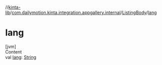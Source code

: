 //[kinta-lib](../../../index.md)/[com.dailymotion.kinta.integration.appgallery.internal](../index.md)/[ListingBody](index.md)/[lang](lang.md)



# lang  
[jvm]  
Content  
val [lang](lang.md): [String](https://kotlinlang.org/api/latest/jvm/stdlib/kotlin/-string/index.html)  



